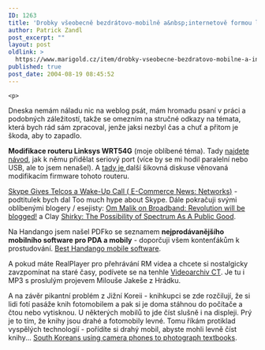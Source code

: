 ```yaml
---
ID: 1263
title: 'Drobky všeobecně bezdrátovo-mobilně a&nbsp;internetově formou linků&#8230;'
author: Patrick Zandl
post_excerpt: ""
layout: post
oldlink: >
  https://www.marigold.cz/item/drobky-vseobecne-bezdratovo-mobilne-a-internetove-formou-linku
published: true
post_date: 2004-08-19 08:45:52
---
```

	<p>
Dneska nemám náladu nic na weblog psát, mám hromadu psaní v práci a podobných záležitostí, takže se omezním na stručné odkazy na témata, která bych rád sám zpracoval, jenže jaksi nezbyl čas a chuť a přitom je škoda, aby to zapadlo.</p>
<p>
<strong>Modifikace routeru Linksys WRT54G</strong> (moje oblíbené téma). Tady <a href="http://www.rwhitby.net/wrt54gs/serial.html">najdete návod</a>, jak k němu přidělat seriový port (více by se mi hodil paralelní nebo USB, ale to jsem nenašel). A <a href="http://www.broadbandreports.com/shownews/38267">tady je </a>další šikovná diskuse věnovaná modifikacím firmware tohoto routeru.</p>
<p>
<a class="delLink" href="http://www.ecommercetimes.com/story/35780.html">Skype Gives Telcos a Wake-Up Call ( E-Commerce News: Networks)</a> - podtitulek bych dal Too much hype about Skype. Dále pokračuji svými oblíbenými blogery / esejisty: <a class="delLink" href="http://www.gigaom.com/2004/08/revolution_will.php">Om Malik on Broadband: Revolution will be blogged!</a> a Clay <a class="delLink" href="http://shirky.com/writings/spectrum_public_good.html">Shirky: The Possibility of Spectrum As A Public Good</a>. </p>
<p>
Na Handango jsem našel PDFko se seznamem <strong>nejprodávanějšího mobilního software pro PDA a mobily</strong> - doporčuji všem kontenťákům k prostudování. <a class="delLink" href="http://www.handango.com/pdf/HandangoYardstick_July2004.pdf">Best Handango mobile software</a>.</p>
<p>
A pokud máte RealPlayer pro přehrávání RM videa a chcete si nostalgicky zavzpomínat na staré časy, podívete se na tenhle <a class="delLink" href="http://www.czech-tv.cz/ct/historie/videoarchiv.php">Videoarchiv CT</a>. Je tu i MP3 s proslulým projevem Milouše Jakeše z Hrádku. </p>
<p>
A na závěr pikantní problém z Jižní Koreii - knihkupci se zde rozčilují, že si lidi fotí pasáže knih fotomobilem a pak si je doma stáhnou do počítače a čtou nebo vytisknou. U některých mobilů to jde číst slušně i na displeji. Prý je to tím, že knihy jsou drahé a fotomobily levné. Tomu říkám protiklad vyspělých technologií - pořídíte si drahý mobil, abyste mohli levně číst knihy... <a class="delLink" href="http://www.wirelessmoment.com/2004/08/south_koreans_u.html">South Koreans using camera phones to photograph textbooks</a>.</p>
